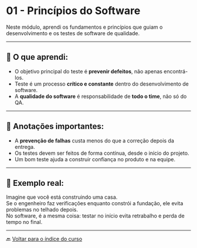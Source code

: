 # 01 - Princípios do Software

Neste módulo, aprendi os fundamentos e princípios que guiam o desenvolvimento e os testes de software de qualidade.

---

## 🧠 O que aprendi:

- O objetivo principal do teste é **prevenir defeitos**, não apenas encontrá-los.
- Teste é um processo **crítico e constante** dentro do desenvolvimento de software.
- A **qualidade do software** é responsabilidade de **todo o time**, não só do QA.

---

## 📝 Anotações importantes:

- A **prevenção de falhas** custa menos do que a correção depois da entrega.
- Os testes devem ser feitos de forma contínua, desde o início do projeto.
- Um bom teste ajuda a construir confiança no produto e na equipe.

---

## 💬 Exemplo real:

Imagine que você está construindo uma casa.  
Se o engenheiro faz verificações enquanto constrói a fundação, ele evita problemas no telhado depois.  
No software, é a mesma coisa: testar no início evita retrabalho e perda de tempo no final.

---

🔙 [Voltar para o índice do curso](../README.md)
